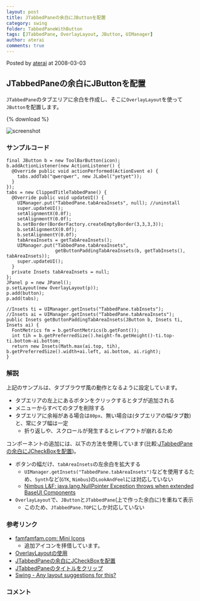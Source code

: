 ```yaml
---
layout: post
title: JTabbedPaneの余白にJButtonを配置
category: swing
folder: TabbedPaneWithButton
tags: [JTabbedPane, OverlayLayout, JButton, UIManager]
author: aterai
comments: true
---
```


Posted by [aterai](http://terai.xrea.jp/aterai.html) at 2008-03-03

## JTabbedPaneの余白にJButtonを配置
`JTabbedPane`のタブエリアに余白を作成し、そこに`OverlayLayout`を使って`JButton`を配置します。

{% download %}

![screenshot](https://lh5.googleusercontent.com/_9Z4BYR88imo/TQTUOdUT3wI/AAAAAAAAAls/N2JYE_Dcr_Y/s800/TabbedPaneWithButton.png)

### サンプルコード
<pre class="prettyprint"><code>final JButton b = new ToolBarButton(icon);
b.addActionListener(new ActionListener() {
  @Override public void actionPerformed(ActionEvent e) {
    tabs.addTab("qwerqwer", new JLabel("yetyet"));
  }
});
tabs = new ClippedTitleTabbedPane() {
  @Override public void updateUI() {
    UIManager.put("TabbedPane.tabAreaInsets", null); //uninstall
    super.updateUI();
    setAlignmentX(0.0f);
    setAlignmentY(0.0f);
    b.setBorder(BorderFactory.createEmptyBorder(3,3,3,3));
    b.setAlignmentX(0.0f);
    b.setAlignmentY(0.0f);
    tabAreaInsets = getTabAreaInsets();
    UIManager.put("TabbedPane.tabAreaInsets",
                  getButtonPaddingTabAreaInsets(b, getTabInsets(), tabAreaInsets));
    super.updateUI();
  }
  private Insets tabAreaInsets = null;
};
JPanel p = new JPanel();
p.setLayout(new OverlayLayout(p));
p.add(button);
p.add(tabs);
</code></pre>

<pre class="prettyprint"><code>//Insets ti = UIManager.getInsets("TabbedPane.tabInsets");
//Insets ai = UIManager.getInsets("TabbedPane.tabAreaInsets");
public Insets getButtonPaddingTabAreaInsets(JButton b, Insets ti, Insets ai) {
  FontMetrics fm = b.getFontMetrics(b.getFont());
  int tih = b.getPreferredSize().height-fm.getHeight()-ti.top-ti.bottom-ai.bottom;
  return new Insets(Math.max(ai.top, tih), b.getPreferredSize().width+ai.left, ai.bottom, ai.right);
}
</code></pre>

### 解説
上記のサンプルは、タブブラウザ風の動作となるように設定しています。

- タブエリアの左上にあるボタンをクリックするとタブが追加される
- メニューからすべてのタブを削除する
- タブエリアに余裕がある場合は`80px`、無い場合は(タブエリアの幅/タブ数)と、常にタブ幅は一定
    - 折り返しや、スクロールが発生するとレイアウトが崩れるため

<!-- dummy comment line for breaking list -->

コンポーネントの追加には、以下の方法を使用しています(比較:[JTabbedPaneの余白にJCheckBoxを配置](http://terai.xrea.jp/Swing/TabbedPaneWithCheckBox.html))。

- ボタンの幅だけ、`tabAreaInsets`の左余白を拡大する
    - `UIManager.getInsets("TabbedPane.tabAreaInsets")`などを使用するため、`Synth`など(`GTK`, `Nimbus`)の`LookAndFeel`には対応していない
    - [Nimbus L&F: java.lang.NullPointer Exception throws when extended BaseUI Components](http://bugs.sun.com/bugdatabase/view_bug.do?bug_id=6634504)
- `OverlayLayout`で、`JButton`と`JTabbedPane`(上で作った余白に)を重ねて表示
    - このため、`JTabbedPane.TOP`にしか対応していない

<!-- dummy comment line for breaking list -->

### 参考リンク
- [famfamfam.com: Mini Icons](http://www.famfamfam.com/lab/icons/mini/)
    - 追加アイコンを拝借しています。
- [OverlayLayoutの使用](http://terai.xrea.jp/Swing/OverlayLayout.html)
- [JTabbedPaneの余白にJCheckBoxを配置](http://terai.xrea.jp/Swing/TabbedPaneWithCheckBox.html)
- [JTabbedPaneのタイトルをクリップ](http://terai.xrea.jp/Swing/ClippedTabLabel.html)
- [Swing - Any layout suggestions for this?](https://forums.oracle.com/thread/1389350)

<!-- dummy comment line for breaking list -->

### コメント
